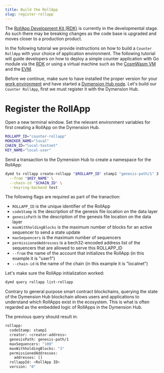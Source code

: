 ```yaml
---
title: Build the RollApp
slug: register-rollapp
---
```


The [RollApp Development Kit (RDK)](https://github.com/dymensionxyz/rdk) is currently in the developmental stage. As such there may be breaking changes as the code base is upgraded and moves closer to a production product.

In the following tutorial we provide instructions on how to build a `Counter RollApp` with your choice of application environment. The following tutorial will guide developers on how to deploy a simple counter application with Go module via the [RDK](/docs/developers/build/application-env/rdk.md) or using a virtual machine such as the [CosmWasm VM](/docs/developers/build/application-env/cosmwasm.md) and the [EVM](/docs/developers/build/application-env/evm.md).

Before we continue, make sure to have installed the proper version for your [work environment](/docs/developers/start/setup.md) and have started a [Dymension Hub node](/docs/developers/start/run-a-hub-node.md). Let's build our `Counter RollApp`, first we must register it with the Dymension Hub.

# Register the RollApp

Open a new terminal window. Set the relevant environment variables for first creating a RollApp
on the Dymension Hub.

```sh
ROLLAPP_ID="counter-rollapp"
MONIKER_NAME="local"
CHAIN_ID="local-testnet"
KEY_NAME="local-user"
```

Send a transaction to the Dymension Hub to create a namespace for the RollApp:

```bash
dymd tx rollapp create-rollapp "$ROLLAPP_ID" stamp1 "genesis-path/1" 3 100 '{"Addresses":[]}' \
  --from "$KEY_NAME" \
  --chain-id "$CHAIN_ID" \
  --keyring-backend test
```

The following flags are required as part of the tranaction:

-   `ROLLAPP_ID` is the unique identifier of the RollApp
-   `codeStamp` is the description of the genesis file location on the data layer
-   `genesisPath` is the description of the genesis file location on the data layer
-   `maxWithholdingBlocks` is the maximum number of blocks for an active sequencer to send a state update
-   `maxSequencers` is the maximum number of sequencers
-   `permissionedAddresses` is a bech32-encoded address list of the sequencers that are allowed to serve this ROLLAPP_ID
-   `--from` the name of the account that initializes the RollApp (in this example it is "user1")
-   `--chain-id` is the name of the chain (in this example it is "localnet")

Let's make sure the RollApp initialization worked:

```sh
dymd query rollapp list-rollapp
```

Contrary to general purpose smart contract blockchains, querying the state of the Dymension Hub blockchain allows users and applications to understand which RollApps exist in the ecosystem. This is what is often regarded as the embedded logic of RollApps in the Dymension Hub.

The previous query should result in:

```bash
rollapp:
  codeStamp: stamp1
  creator: <creator-address>
  genesisPath: genesis-path/1
  maxSequencers: "100"
  maxWithholdingBlocks: "3"
  permissionedAddresses:
    addresses: []
  rollappId: <RollApp ID>
  version: "0"
```
